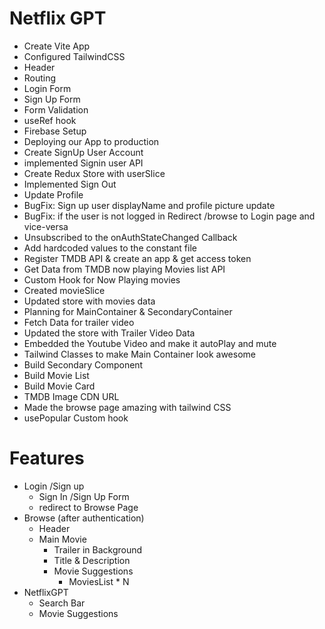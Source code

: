 # Netflix GPT

- Create Vite App
- Configured TailwindCSS
- Header
- Routing
- Login Form
- Sign Up Form
- Form Validation
- useRef hook
- Firebase Setup
- Deploying our App to production
- Create SignUp User Account
- implemented Signin user API
- Create Redux Store with userSlice
- Implemented Sign Out
- Update Profile
- BugFix: Sign up user displayName and profile picture update
- BugFix: if the user is not logged in Redirect /browse to Login page and vice-versa
- Unsubscribed to the onAuthStateChanged Callback 
- Add hardcoded values to the constant file
- Register TMDB API & create an app & get access token
- Get Data from TMDB now playing Movies list API
- Custom Hook for Now Playing movies
- Created movieSlice
- Updated store with movies data
- Planning for MainContainer & SecondaryContainer
- Fetch Data for trailer video
- Updated the store with  Trailer Video Data
- Embedded the Youtube Video and make it autoPlay and mute
- Tailwind Classes to make Main Container look awesome
- Build Secondary Component
- Build Movie List
- Build Movie Card
- TMDB Image CDN URL
- Made the browse page amazing with tailwind CSS
- usePopular Custom hook

# Features
- Login /Sign up
    - Sign In /Sign Up Form
    - redirect to Browse Page
- Browse (after authentication)
    - Header
    - Main Movie
        - Trailer in Background
        - Title & Description
        - Movie Suggestions
            - MoviesList * N
- NetflixGPT
    - Search Bar
    - Movie Suggestions